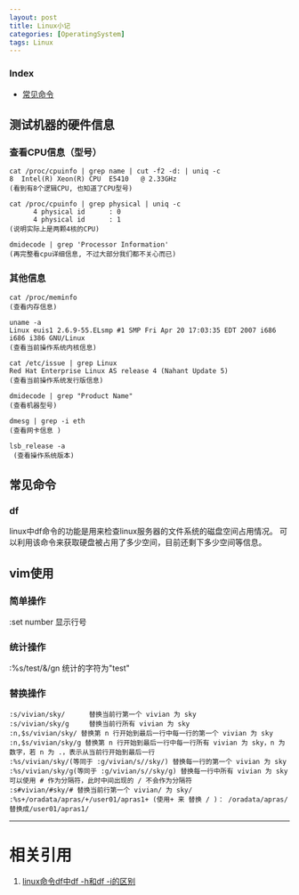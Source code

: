 ```yaml
---
layout: post
title: Linux小记
categories: [OperatingSystem]
tags: Linux
---
```


### Index
<!-- TOC -->
- [常见命令](#常见命令)
<!-- /TOC -->

## 测试机器的硬件信息

### 查看CPU信息（型号）
```
cat /proc/cpuinfo | grep name | cut -f2 -d: | uniq -c
8  Intel(R) Xeon(R) CPU  E5410   @ 2.33GHz 
(看到有8个逻辑CPU, 也知道了CPU型号) 

cat /proc/cpuinfo | grep physical | uniq -c 
      4 physical id      : 0 
      4 physical id      : 1 
(说明实际上是两颗4核的CPU) 

dmidecode | grep 'Processor Information' 
(再完整看cpu详细信息, 不过大部分我们都不关心而已)
```

### 其他信息
```
cat /proc/meminfo 
(查看内存信息)

uname -a
Linux euis1 2.6.9-55.ELsmp #1 SMP Fri Apr 20 17:03:35 EDT 2007 i686 i686 i386 GNU/Linux 
(查看当前操作系统内核信息) 

cat /etc/issue | grep Linux
Red Hat Enterprise Linux AS release 4 (Nahant Update 5) 
(查看当前操作系统发行版信息) 

dmidecode | grep "Product Name" 
(查看机器型号)

dmesg | grep -i eth 
(查看网卡信息 )

lsb_release -a
 (查看操作系统版本)
```


## 常见命令

### df 
linux中df命令的功能是用来检查linux服务器的文件系统的磁盘空间占用情况。
可以利用该命令来获取硬盘被占用了多少空间，目前还剩下多少空间等信息。


## vim使用

### 简单操作
:set number        显示行号

### 统计操作
:%s/test/&/gn      统计的字符为"test"

### 替换操作
```
:s/vivian/sky/      替换当前行第一个 vivian 为 sky
:s/vivian/sky/g     替换当前行所有 vivian 为 sky
:n,$s/vivian/sky/ 替换第 n 行开始到最后一行中每一行的第一个 vivian 为 sky
:n,$s/vivian/sky/g 替换第 n 行开始到最后一行中每一行所有 vivian 为 sky，n 为数字，若 n 为 .，表示从当前行开始到最后一行
:%s/vivian/sky/(等同于 :g/vivian/s//sky/) 替换每一行的第一个 vivian 为 sky
:%s/vivian/sky/g(等同于 :g/vivian/s//sky/g) 替换每一行中所有 vivian 为 sky
可以使用 # 作为分隔符，此时中间出现的 / 不会作为分隔符
:s#vivian/#sky/# 替换当前行第一个 vivian/ 为 sky/
:%s+/oradata/apras/+/user01/apras1+ (使用+ 来 替换 / )： /oradata/apras/替换成/user01/apras1/
```


---
# 相关引用
1. [linux命令df中df -h和df -i的区别](https://www.cnblogs.com/jxhd1/p/6700300.html)